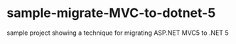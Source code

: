 # sample-migrate-MVC-to-dotnet-5
sample project showing a technique for migrating ASP.NET MVC5 to .NET 5
